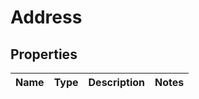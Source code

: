 
# Address

## Properties
Name | Type | Description | Notes
------------ | ------------- | ------------- | -------------



